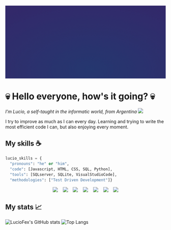 <img src="RandolphCarter.gif" width="915" align="center"></img>

# 💀 Hello everyone, how's it going? 💀

<p><em>I’m Lucio, a self-taught in the informatic world, from Argentina <img src="https://media.giphy.com/media/WUlplcMpOCEmTGBtBW/giphy.gif" width="30"></em></p>

I try to improve as much as I can every day. Learning and trying to write the most efficient code I can, but also enjoying every moment.

## My skills ☕
```python
lucio_skills = {
  "pronouns": "he" or "him",
  "code": [Javascript, HTML, CSS, SQL, Python],
  "tools": [SQLserver, SQLite, VisualStudioCode],
  "methodologies": ["Test Driven Development"]}
```

<p align="center">
    <img src="https://img.shields.io/badge/-Python-000?&logo=python&labelColor=1F2430&color=1F2430&logoColor=1eafcc"></img>
&nbsp&nbsp
    <img src="https://img.shields.io/badge/-JavaScript-000?&logo=javascript&labelColor=1F2430&color=1F2430&logoColor=F7DF1E"></img>
&nbsp&nbsp
    <img src="https://img.shields.io/badge/-Microsoft%20SQL%20Server-000?&logo=Microsoft%20SQL%20Server&labelColor=1F2430&color=1F2430&logoColor=bc252a"></img>
&nbsp&nbsp
    <img src="https://img.shields.io/badge/-SQLite-000?&logo=SQLite&labelColor=1F2430&color=1F2430&logoColor=54ADE1"></img>
<!-- &nbsp&nbsp
    <img src="https://img.shields.io/badge/-Node.js-000?&logo=node.js&labelColor=1F2430&color=1F2430&logoColor=82AE1B"></img>  -->
&nbsp&nbsp
    <img src="https://img.shields.io/badge/-CSS3-000?&logo=css3&labelColor=1F2430&color=1F2430&logoColor=27AAE0"></img>
&nbsp&nbsp
    <img src="https://img.shields.io/badge/-HTML5-000?&logo=html5&labelColor=1F2430&color=1F2430&logoColor=F1662A"></img>
&nbsp&nbsp
    <img src="https://img.shields.io/badge/-Visual%20Studio%20Code-000?&logo=visual%20studio%20code&labelColor=1F2430&color=1F2430&logoColor=24ACF2"></img>
</p>

## My stats 📈

![LucioFex's GitHub stats](https://github-readme-stats.vercel.app/api?username=LucioFex&show_icons=true&theme=ayu-mirage&border_radius=30)
![Top Langs](https://github-readme-stats.vercel.app/api/top-langs/?username=LucioFex&theme=ayu-mirage&border_radius=30&layout=compact&langs_count=6)
